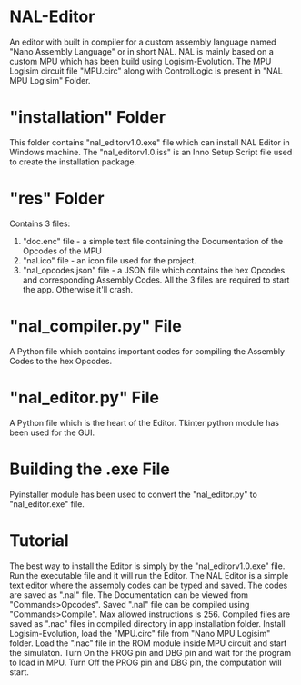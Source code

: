 # NAL-Editor
An editor with built in compiler for a custom assembly language named "Nano Assembly Language" or in short NAL.
NAL is mainly based on a custom MPU which has been build using Logisim-Evolution.
The MPU Logisim circuit file "MPU.circ" along with ControlLogic is present in "NAL MPU Logisim" Folder.

# "installation" Folder
This folder contains "nal_editorv1.0.exe" file which can install NAL Editor in Windows machine.
The "nal_editorv1.0.iss" is an Inno Setup Script file used to create the installation package.

# "res" Folder
Contains 3 files:
1. "doc.enc" file - a simple text file containing the Documentation of the Opcodes of the MPU
2. "nal.ico" file - an icon file used for the project. 
3. "nal_opcodes.json" file - a JSON file which contains the hex Opcodes and corresponding Assembly Codes.
All the 3 files are required to start the app. Otherwise it'll crash.

# "nal_compiler.py" File
A Python file which contains important codes for compiling the Assembly Codes to the hex Opcodes.

# "nal_editor.py" File
A Python file which is the heart of the Editor.
Tkinter python module has been used for the GUI.

# Building the .exe File
Pyinstaller module has been used to convert the "nal_editor.py" to "nal_editor.exe" file.

# Tutorial
The best way to install the Editor is simply by the "nal_editorv1.0.exe" file.
Run the executable file and it will run the Editor.
The NAL Editor is a simple text editor where the assembly codes can be typed and saved.
The codes are saved as ".nal" file.
The Documentation can be viewed from "Commands>Opcodes".
Saved "<filename>.nal" file can be compiled using "Commands>Compile".
Max allowed instructions is 256.
Compiled files are saved as "<filename>.nac" files in compiled directory in app installation folder.
Install Logisim-Evolution, load the "MPU.circ" file from "Nano MPU Logisim" folder.
Load the ".nac" file in the ROM module inside MPU circuit and start the simulaton.
Turn On the PROG pin and DBG pin and wait for the program to load in MPU.
Turn Off the PROG pin and DBG pin, the computation will start.
